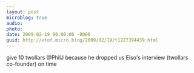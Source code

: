 ```yaml
---
layout: post
microblog: true
audio: 
photo: 
date: 2009-02-19 00:00:00 -0000
guid: http://xtof.micro.blog/2009/02/19/t1227394439.html
---
```

give 10 twollars @PhilJ because he dropped us Eiso's interview (twollars co-founder) on time
